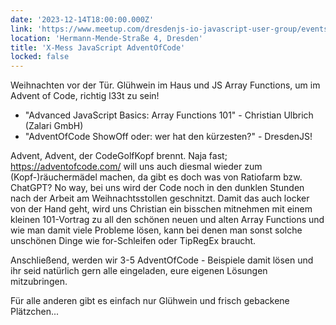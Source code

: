 ```yaml
---
date: '2023-12-14T18:00:00.000Z'
link: 'https://www.meetup.com/dresdenjs-io-javascript-user-group/events/wwdfrqyfcqbsb/'
location: 'Hermann-Mende-Straße 4, Dresden'
title: 'X-Mess JavaScript AdventOfCode'
locked: false
---
```

Weihnachten vor der Tür. Glühwein im Haus und JS Array Functions, um im Advent of Code, richtig l33t zu sein!

* "Advanced JavaScript Basics: Array Functions 101" - Christian Ulbrich (Zalari GmbH)  
* "AdventOfCode ShowOff oder: wer hat den kürzesten?" - DresdenJS!

Advent, Advent, der CodeGolfKopf brennt. Naja fast; <https://adventofcode.com/> will uns auch diesmal wieder zum (Kopf-)räuchermädel machen, da gibt es doch was von Ratiofarm bzw. ChatGPT? No way, bei uns wird der Code noch in den dunklen Stunden nach der Arbeit am Weihnachtsstollen geschnitzt. Damit das auch locker von der Hand geht, wird uns Christian ein bisschen mitnehmen mit einem kleinen 101-Vortrag zu all den schönen neuen und alten Array Functions und wie man damit viele Probleme lösen, kann bei denen man sonst solche unschönen Dinge wie for-Schleifen oder TipRegEx braucht.

Anschließend, werden wir 3-5 AdventOfCode - Beispiele damit lösen und ihr seid natürlich gern alle eingeladen, eure eigenen Lösungen mitzubringen.

Für alle anderen gibt es einfach nur Glühwein und frisch gebackene Plätzchen...
